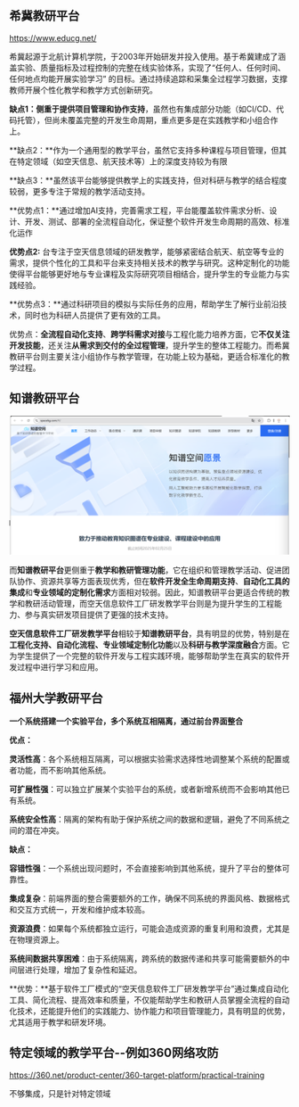 



## 希冀教研平台

https://www.educg.net/

希冀起源于北航计算机学院，于2003年开始研发并投入使用。基于希冀建成了涵盖实验、质量指标及过程控制的完整在线实验体系，实现了“任何人、任何时间、任何地点均能开展实验学习” 的目标。通过持续追踪和采集全过程学习数据，支撑教师开展个性化教学和教学方式创新研究。



**缺点1：**侧重于提供**项目管理和协作支持**，虽然也有集成部分功能（如CI/CD、代码托管），但尚未覆盖完整的开发生命周期，重点更多是在实践教学和小组合作上。

**缺点2：**作为一个通用型的教学平台，虽然它支持多种课程与项目管理，但其在特定领域（如空天信息、航天技术等）上的深度支持较为有限 

**缺点3：**虽然该平台能够提供教学上的实践支持，但对科研与教学的结合程度较弱，更多专注于常规的教学活动支持。



**优势点1：**通过增加AI支持，完善需求工程，平台能覆盖软件需求分析、设计、开发、测试、部署的全流程自动化，保证整个软件开发生命周期的高效、标准化运作

**优势点2:** 台专注于空天信息领域的研发教学，能够紧密结合航天、航空等专业的需求，提供个性化的工具和平台来支持相关技术的教学与研究。这种定制化的功能使得平台能够更好地与专业课程及实际研究项目相结合，提升学生的专业能力与实践经验。

**优势点3：**通过科研项目的模拟与实际任务的应用，帮助学生了解行业前沿技术，同时也为科研人员提供了更有效的工具。



优势点：**全流程自动化支持**、**跨学科需求对接**与工程化能力培养方面，它**不仅关注开发技能**，还关注**从需求到交付的全过程管理**，提升学生的整体工程能力。而希冀教研平台则主要关注小组协作与教学管理，在功能上较为基础，更适合标准化的教学过程。

## 知谱教研平台

![image-20250226193309974](./assets/image-20250226193309974.png)



而**知谱教研平台**更侧重于**教学和教研管理功能**，它在组织和管理教学活动、促进团队协作、资源共享等方面表现优秀，但在**软件开发全生命周期支持**、**自动化工具的集成**和**专业领域的定制化需求**方面相对较弱。因此，知谱教研平台更适合传统的教学和教研活动管理，而空天信息软件工厂研发教学平台则是为提升学生的工程能力、参与真实研发项目提供了更强的技术支持。

**空天信息软件工厂研发教学平台**相较于**知谱教研平台**，具有明显的优势，特别是在**工程化支持、自动化流程、专业领域定制化功能**以及**科研与教学深度融合**方面。它为学生提供了一个完整的软件开发与工程实践环境，能够帮助学生在真实的软件开发过程中进行学习和应用。

## 福州大学教研平台

**一个系统搭建一个实验平台，多个系统互相隔离，通过前台界面整合**

**优点：**

**灵活性高**：各个系统相互隔离，可以根据实验需求选择性地调整某个系统的配置或者功能，而不影响其他系统。

**可扩展性强**：可以独立扩展某个实验平台的系统，或者新增系统而不会影响其他已有系统。

**系统安全性高**：隔离的架构有助于保护系统之间的数据和逻辑，避免了不同系统之间的潜在冲突。

**缺点：**

**容错性强**：一个系统出现问题时，不会直接影响到其他系统，提升了平台的整体可靠性。

**集成复杂**：前端界面的整合需要额外的工作，确保不同系统的界面风格、数据格式和交互方式统一，开发和维护成本较高。

**资源浪费**：如果每个系统都独立运行，可能会造成资源的重复利用和浪费，尤其是在物理资源上。

**系统间数据共享困难**：由于系统隔离，跨系统的数据传递和共享可能需要额外的中间层进行处理，增加了复杂性和延迟。

**优势：**基于软件工厂模式的“空天信息软件工厂研发教学平台”通过集成自动化工具、简化流程、提高效率和质量，不仅能帮助学生和教研人员掌握全流程的自动化技术，还能提升他们的实践能力、协作能力和项目管理能力，具有明显的优势，尤其适用于教学和研发环境。



## **特定领域的教学平台**--例如360网络攻防

https://360.net/product-center/360-target-platform/practical-training

不够集成，只是针对特定领域